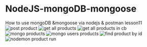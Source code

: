 # NodeJS-mongoDB-mongoose
How to use mongoDB &amp;mongoose via nodejs &amp; postman
lesson11
![post product](https://user-images.githubusercontent.com/57198497/121397149-c4270d80-c95c-11eb-82fa-a03417d133de.PNG)
![get all products](https://user-images.githubusercontent.com/57198497/121397207-ce490c00-c95c-11eb-967c-b6e3e2499d29.PNG)
![get all products in cb](https://user-images.githubusercontent.com/57198497/121397234-d30dc000-c95c-11eb-8e7c-b7af9c808bec.PNG)
![mongo products](https://user-images.githubusercontent.com/57198497/121397271-d99c3780-c95c-11eb-8d0d-0a7b87ced8e5.PNG)
![mongo users products](https://user-images.githubusercontent.com/57198497/121397309-e3259f80-c95c-11eb-83d6-eec89e93ae5e.PNG)
![find product by id](https://user-images.githubusercontent.com/57198497/121397348-eae54400-c95c-11eb-8018-bebc6cd3d4d8.PNG)
![nodemon product run](https://user-images.githubusercontent.com/57198497/121397423-f89ac980-c95c-11eb-9e15-846b28fcb23b.PNG)

